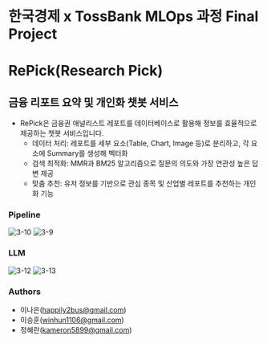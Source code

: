 # 한국경제 x TossBank MLOps 과정 Final Project
# RePick(Research Pick)

## 금융 리포트 요약 및 개인화 챗봇 서비스
- RePick은 금융권 애널리스트 레포트를 데이터베이스로 활용해 정보를 효율적으로 제공하는 챗봇 서비스입니다.
  - 데이터 처리: 레포트를 세부 요소(Table, Chart, Image 등)로 분리하고, 각 요소에 Summary를 생성해 벡터화
  - 검색 최적화: MMR과 BM25 알고리즘으로 질문의 의도와 가장 연관성 높은 답변 제공
  - 맞춤 추천: 유저 정보를 기반으로 관심 종목 및 산업별 레포트를 추천하는 개인화 기능
### Pipeline
![3-10](https://github.com/user-attachments/assets/b6be587b-3084-4db3-904b-c1141f8369f0)
![3-9](https://github.com/user-attachments/assets/7c094641-8a08-49ce-97e8-83c0f56486c0)

### LLM
![3-12](https://github.com/user-attachments/assets/6f1309ad-f449-446f-bf9c-4156caadb7a0)
![3-13](https://github.com/user-attachments/assets/957219ef-eafa-4a42-8af5-45213bafd985)

### Authors
- 이나은(happily2bus@gmail.com)
- 이승훈(winhun1106@gmail.com)
- 정혜란(kameron5899@gmail.com)
